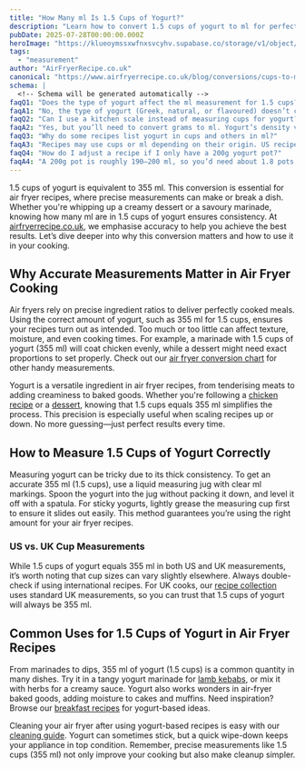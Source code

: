 ```yaml
---
title: "How Many ml Is 1.5 Cups of Yogurt?"
description: "Learn how to convert 1.5 cups of yogurt to ml for perfect air fryer recipes every time. Get precise measurements in seconds!"
pubDate: 2025-07-28T00:00:00.000Z
heroImage: "https://klueoymssxwfnxsvcyhv.supabase.co/storage/v1/object/public/Shmucket/how-many-ml-is-1-5-cups-of-yogurt.webp"
tags:
  - "measurement"
author: "AirFryerRecipe.co.uk"
canonical: "https://www.airfryerrecipe.co.uk/blog/conversions/cups-to-ml/how-many-ml-is-1-5-cups-of-yogurt"
schema: |
  <!-- Schema will be generated automatically -->
faqQ1: "Does the type of yogurt affect the ml measurement for 1.5 cups?"
faqA1: "No, the type of yogurt (Greek, natural, or flavoured) doesn’t change the volume. 1.5 cups will always equal 355 ml, regardless of thickness or fat content. However, thicker yogurts may require gentle stirring to measure accurately."
faqQ2: "Can I use a kitchen scale instead of measuring cups for yogurt?"
faqA2: "Yes, but you’ll need to convert grams to ml. Yogurt’s density varies, but roughly 1.5 cups (355 ml) weighs about 360–380 grams. For precision, stick to ml measurements unless your recipe specifies weight."
faqQ3: "Why do some recipes list yogurt in cups and others in ml?"
faqA3: "Recipes may use cups or ml depending on their origin. US recipes often favour cups, while UK and European ones use ml. Always convert to ensure accuracy—1.5 cups of yogurt is universally 355 ml."
faqQ4: "How do I adjust a recipe if I only have a 200g yogurt pot?"
faqA4: "A 200g pot is roughly 190–200 ml, so you’d need about 1.8 pots to make 1.5 cups (355 ml). For small adjustments, use tablespoons (15 ml each) to reach the desired amount without compromising the recipe."
---
```

<p>1.5 cups of yogurt is equivalent to 355 ml. This conversion is essential for air fryer recipes, where precise measurements can make or break a dish. Whether you're whipping up a creamy dessert or a savoury marinade, knowing how many ml are in 1.5 cups of yogurt ensures consistency. At <a href=https://www.airfryerrecipe.co.uk/>airfryerrecipe.co.uk</a>, we emphasise accuracy to help you achieve the best results. Let’s dive deeper into why this conversion matters and how to use it in your cooking.</p>

<h2>Why Accurate Measurements Matter in Air Fryer Cooking</h2>
<p>Air fryers rely on precise ingredient ratios to deliver perfectly cooked meals. Using the correct amount of yogurt, such as 355 ml for 1.5 cups, ensures your recipes turn out as intended. Too much or too little can affect texture, moisture, and even cooking times. For example, a marinade with 1.5 cups of yogurt (355 ml) will coat chicken evenly, while a dessert might need exact proportions to set properly. Check out our <a href=https://www.airfryerrecipe.co.uk/air-fryer-conversion-chart>air fryer conversion chart</a> for other handy measurements.</p>

<p>Yogurt is a versatile ingredient in air fryer recipes, from tenderising meats to adding creaminess to baked goods. Whether you're following a <a href=https://www.airfryerrecipe.co.uk/recipe-category/chicken>chicken recipe</a> or a <a href=https://www.airfryerrecipe.co.uk/recipe-category/dessert>dessert</a>, knowing that 1.5 cups equals 355 ml simplifies the process. This precision is especially useful when scaling recipes up or down. No more guessing—just perfect results every time.</p>

<h2>How to Measure 1.5 Cups of Yogurt Correctly</h2>
<p>Measuring yogurt can be tricky due to its thick consistency. To get an accurate 355 ml (1.5 cups), use a liquid measuring jug with clear ml markings. Spoon the yogurt into the jug without packing it down, and level it off with a spatula. For sticky yogurts, lightly grease the measuring cup first to ensure it slides out easily. This method guarantees you’re using the right amount for your air fryer recipes.</p>

<h3>US vs. UK Cup Measurements</h3>
<p>While 1.5 cups of yogurt equals 355 ml in both US and UK measurements, it’s worth noting that cup sizes can vary slightly elsewhere. Always double-check if using international recipes. For UK cooks, our <a href=https://www.airfryerrecipe.co.uk/recipes>recipe collection</a> uses standard UK measurements, so you can trust that 1.5 cups of yogurt will always be 355 ml.</p>

<h2>Common Uses for 1.5 Cups of Yogurt in Air Fryer Recipes</h2>
<p>From marinades to dips, 355 ml of yogurt (1.5 cups) is a common quantity in many dishes. Try it in a tangy yogurt marinade for <a href=https://www.airfryerrecipe.co.uk/recipe-category/lamb>lamb kebabs</a>, or mix it with herbs for a creamy sauce. Yogurt also works wonders in air-fryer baked goods, adding moisture to cakes and muffins. Need inspiration? Browse our <a href=https://www.airfryerrecipe.co.uk/recipe-category/breakfast>breakfast recipes</a> for yogurt-based ideas.</p>

<p>Cleaning your air fryer after using yogurt-based recipes is easy with our <a href=https://www.airfryerrecipe.co.uk/air-fryer-cleaner>cleaning guide</a>. Yogurt can sometimes stick, but a quick wipe-down keeps your appliance in top condition. Remember, precise measurements like 1.5 cups (355 ml) not only improve your cooking but also make cleanup simpler.</p>
